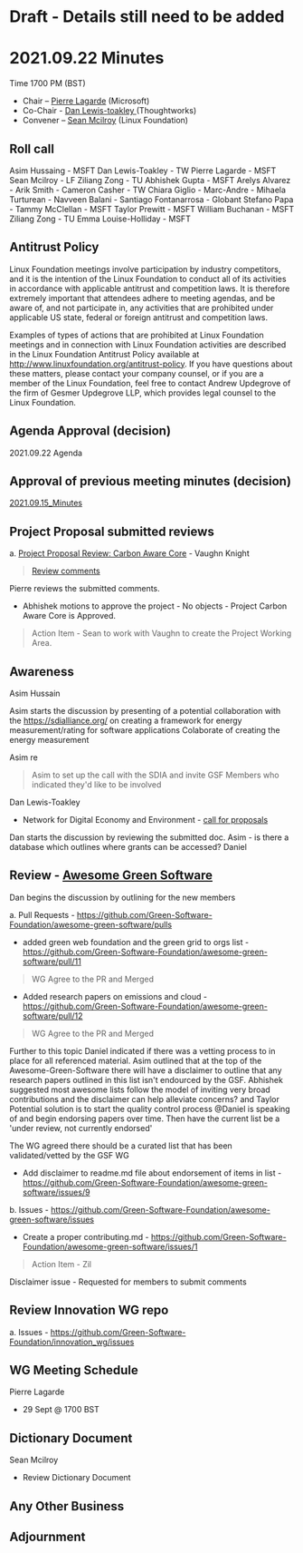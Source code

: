# Draft - Details still need to be added

# 2021.09.22 Minutes
Time 1700 PM (BST)

- Chair – [Pierre Lagarde](https://www.linkedin.com/in/pierlag/) (Microsoft) 
- Co-Chair - [Dan Lewis-toakley ](https://www.linkedin.com/in/danlewistoakley/) (Thoughtworks)
- Convener – [Sean Mcilroy](https://www.linkedin.com/in/sean-mcilroy-bb3b5548/) (Linux Foundation)
  
## Roll call 

Asim Hussaing - MSFT
Dan Lewis-Toakley - TW
Pierre Lagarde - MSFT
Sean Mcilroy - LF
Ziliang Zong - TU
Abhishek Gupta - MSFT
Arelys Alvarez  - 
Arik Smith - 
Cameron Casher - TW
Chiara Giglio - 
Marc-Andre - 
Mihaela Turturean - 
Navveen Balani - 
Santiago Fontanarrosa - Globant
Stefano Papa - 
Tammy McClellan - MSFT
Taylor Prewitt - MSFT
William Buchanan - MSFT
Ziliang Zong - TU
Emma Louise-Holliday - MSFT
  
## Antitrust Policy
Linux Foundation meetings involve participation by industry competitors, and it is the intention of the Linux Foundation to conduct 
all of its activities in accordance with applicable antitrust and competition laws. 
It is therefore extremely important that attendees adhere to meeting agendas, and be aware of, and not participate in, any activities 
that are prohibited under applicable US state, federal or foreign antitrust and competition laws.

Examples of types of actions that are prohibited at Linux Foundation meetings and in connection with Linux Foundation activities are 
described in the Linux Foundation Antitrust Policy available at http://www.linuxfoundation.org/antitrust-policy. 
If you have questions about these matters, please contact your company counsel, or if you are a member of the Linux Foundation, 
feel free to contact Andrew Updegrove of the firm of Gesmer Updegrove LLP, which provides legal counsel to the Linux Foundation.
  
## Agenda Approval (decision) 
2021.09.22 Agenda
  
## Approval of previous meeting minutes (decision)
[2021.09.15_Minutes](https://github.com/Green-Software-Foundation/innovation_wg/blob/main/Agenda_Minutes/20210915_minutes.md)

## Project Proposal submitted reviews

a. [Project Proposal Review: Carbon Aware Core](https://docs.google.com/document/d/1OIRxNh6s4UcLLTumYGaOh4xsh-QdFv5HfNb_IJL-eWc/edit#heading=h.vf8eis1osru9) - Vaughn Knight

> [Review comments](https://github.com/Green-Software-Foundation/innovation_wg/issues/5)

Pierre reviews the submitted comments.

- Abhishek motions to approve the project - No objects - Project Carbon Aware Core is Approved.

> Action Item - Sean to work with Vaughn to create the Project Working Area.

## Awareness

Asim Hussain

Asim starts the discussion by presenting of a potential collaboration with the https://sdialliance.org/ on creating a framework for energy measurement/rating for software applications
Colaborate of creating the energy measurement 

Asim re
> Asim to set up the call with the SDIA and invite GSF Members who indicated they'd like to be involved

Dan Lewis-Toakley
- Network for Digital Economy and Environment - [call for proposals](https://networkdee.org/news/proposal-request-on-indirect-ee-impacts-of-the-digital-economy/)

Dan starts the discussion by reviewing the submitted doc.
Asim - is there a database which outlines where grants can be accessed? Daniel

## Review - [Awesome Green Software](https://github.com/Green-Software-Foundation/awesome-green-software)

Dan begins the discussion by outlining for the new members

a. Pull Requests - https://github.com/Green-Software-Foundation/awesome-green-software/pulls

- added green web foundation and the green grid to orgs list - https://github.com/Green-Software-Foundation/awesome-green-software/pull/11

> WG Agree to the PR and Merged

- Added research papers on emissions and cloud - https://github.com/Green-Software-Foundation/awesome-green-software/pull/12

> WG Agree to the PR and Merged


Further to this topic Daniel indicated if there was a vetting process to in place for all referenced material. Asim outlined that at the top of the Awesome-Green-Software there will have a disclaimer to outline that any research papers outlined in this list isn't endourced by the GSF.
Abhishek suggested most awesome lists follow the model of inviting very broad contributions and the disclaimer can help alleviate concerns? and Taylor Potential solution is to start the quality control process @Daniel is speaking of and begin endorsing papers over time.  Then have the current list be a 'under review, not currently endorsed' 

The WG agreed there should be a curated list that has been validated/vetted by the GSF WG

- Add disclaimer to readme.md file about endorsement of items in list - https://github.com/Green-Software-Foundation/awesome-green-software/issues/9

b. Issues - https://github.com/Green-Software-Foundation/awesome-green-software/issues

- Create a proper contributing.md - https://github.com/Green-Software-Foundation/awesome-green-software/issues/1

> Action Item - Zil

Disclaimer issue - Requested for members to submit comments 

## Review Innovation WG repo

a. Issues - https://github.com/Green-Software-Foundation/innovation_wg/issues

## WG Meeting Schedule
Pierre Lagarde
- 29 Sept @ 1700 BST

## Dictionary Document
Sean Mcilroy
- Review Dictionary Document 

## Any Other Business

## Adjournment
